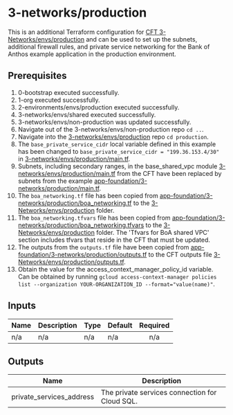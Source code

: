 # 3-networks/production

This is an additional Terraform configuration for [CFT 3-Networks/envs/production](https://github.com/terraform-google-modules/terraform-example-foundation/tree/master/3-networks/envs/production) and can be used to set up the subnets, additional firewall rules, and private service networking for the Bank of Anthos example application in the production environment.

## Prerequisites

1. 0-bootstrap executed successfully.
1. 1-org executed successfully.
1. 2-environments/envs/production executed successfully.
1. 3-networks/envs/shared executed successfully.
1. 3-networks/envs/non-production was updated successfully.
1. Navigate out of the 3-networks/envs/non-production repo `cd ..`.
1. Navigate into the [3-networks/envs/production](https://github.com/terraform-google-modules/terraform-example-foundation/blob/master/3-networks/envs/production) repo `cd production`.
1. The `base_private_service_cidr` local variable defined in this example has been changed to `base_private_service_cidr = "199.36.153.4/30"` in [3-networks/envs/production/main.tf](https://github.com/terraform-google-modules/terraform-example-foundation/blob/master/3-networks/envs/production/main.tf).
1. Subnets, including secondary ranges, in the base_shared_vpc module [3-networks/envs/production/main.tf](https://github.com/terraform-google-modules/terraform-example-foundation/blob/master/3-networks/envs/production/main.tf) from the CFT have been replaced by subnets from the example [app-foundation/3-networks/production/main.tf](https://github.com/GoogleCloudPlatform/terraform-example-foundation-app/tree/main/app-foundation/3-networks/production/main.tf).
1. The `boa_networking.tf` file has been copied from [app-foundation/3-networks/production/boa_networking.tf](https://github.com/GoogleCloudPlatform/terraform-example-foundation-app/tree/main/app-foundation/3-networks/production/boa_networking.tf) to the [3-Networks/envs/production](https://github.com/terraform-google-modules/terraform-example-foundation/blob/master/3-networks/envs/production) folder.
1. The `boa_networking.tfvars` file has been copied from [app-foundation/3-networks/production/boa_networking.tfvars](https://github.com/GoogleCloudPlatform/terraform-example-foundation-app/tree/main/app-foundation/3-networks/production/boa_networking.tfvars) to the [3-Networks/envs/production](https://github.com/terraform-google-modules/terraform-example-foundation/blob/master/3-networks/envs/production) folder. The 'Tfvars for BoA shared VPC' section includes tfvars that reside in the CFT that must be updated.
1. The outputs from the `outputs.tf` file have been copied from [app-foundation/3-networks/production/outputs.tf](https://github.com/GoogleCloudPlatform/terraform-example-foundation-app/tree/main/app-foundation/3-networks/production/outputs.tf) to the CFT outputs file [3-Networks/envs/production/outputs.tf](https://github.com/terraform-google-modules/terraform-example-foundation/blob/master/3-networks/envs/production/outputs.tf).
1. Obtain the value for the access_context_manager_policy_id variable. Can be obtained by running `gcloud access-context-manager policies list --organization YOUR-ORGANIZATION_ID --format="value(name)"`.

<!-- BEGINNING OF PRE-COMMIT-TERRAFORM DOCS HOOK -->

## Inputs

| Name | Description | Type | Default | Required |
|------|-------------|------|---------|:--------:|
| n/a | n/a | n/a | n/a | n/a |

## Outputs

| Name | Description |
|------|-------------|
| private\_services\_address | The private services connection for Cloud SQL. |

<!-- END OF PRE-COMMIT-TERRAFORM DOCS HOOK -->
